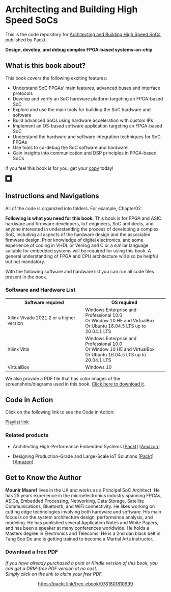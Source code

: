 

# Architecting and Building High Speed SoCs

<a href="https://www.packtpub.com/product/architecting-and-building-high-speed-socs/9781801810999?utm_source=github&utm_medium=repository&utm_campaign=9781786461629"><img src="https://static.packt-cdn.com/products/9781801810999/cover/smaller" alt="" height="256px" align="right"></a>

This is the code repository for [Architecting and Building High Speed SoCs](https://www.packtpub.com/product/architecting-and-building-high-speed-socs/9781801810999?utm_source=github&utm_medium=repository&utm_campaign=9781786461629), published by Packt.

**Design, develop, and debug complex FPGA-based systems-on-chip**

## What is this book about?

This book covers the following exciting features:
* Understand SoC FPGAs’ main features, advanced buses and interface protocols
* Develop and verify an SoC hardware platform targeting an FPGA-based SoC
* Explore and use the main tools for building the SoC hardware and software
* Build advanced SoCs using hardware acceleration with custom IPs
* Implement an OS-based software application targeting an FPGA-based SoC
* Understand the hardware and software integration techniques for SoC FPGAs
* Use tools to co-debug the SoC software and hardware
* Gain insights into communication and DSP principles in FPGA-based SoCs

If you feel this book is for you, get your [copy](https://www.amazon.com/dp/1801810990) today!

<a href="https://www.packtpub.com/?utm_source=github&utm_medium=banner&utm_campaign=GitHubBanner"><img src="https://raw.githubusercontent.com/PacktPublishing/GitHub/master/GitHub.png" 
alt="https://www.packtpub.com/" border="5" /></a>

## Instructions and Navigations
All of the code is organized into folders. For example, Chapter02.

**Following is what you need for this book:**
This book is for FPGA and ASIC hardware and firmware developers, IoT engineers, SoC architects, and anyone interested in understanding the process of developing a complex SoC, including all aspects of the hardware design and the associated firmware design. Prior knowledge of digital electronics, and some experience of coding in VHDL or Verilog and C or a similar language suitable for embedded systems will be required for using this book. A general understanding of FPGA and CPU architecture will also be helpful but not mandatory.

With the following software and hardware list you can run all code files present in the book.
### Software and Hardware List

<table>
<tr><th>Software required</th><th>OS required</th></tr>
<tr><td>Xilinx Vivado 2021.2 or a higher version</td>
<td>
Windows Enterprise and Professional 10.0<br> 
Or Window 10 HE and VirtualBox<br> 
Or Ubuntu 16.04.5 LTS up to 20.04.1 LTS
</td>
</tr>
<tr><td>Xilinx Vitis</td>
<td>
Windows Enterprise and Professional 10.0<br> 
Or Window 10 HE and VirtualBox<br> 
Or Ubuntu 16.04.5 LTS up to 20.04.1 LTS
</td>
</tr>
<tr><td>VirtualBox</td><td>Windows 10</td></tr>
</table>

We also provide a PDF file that has color images of the screenshots/diagrams used in this book. [Click here to download it](https://packt.link/Hjk2H).

## Code in Action

Click on the following link to see the Code in Action:

[Playlist link](http://bit.ly/3NNFkZs)

### Related products
* Architecting High-Performance Embedded Systems [[Packt]](https://www.packtpub.com/product/architecting-high-performance-embedded-systems/9781789955965?utm_source=github&utm_medium=repository&utm_campaign=9781789955965) [[Amazon]](https://www.amazon.com/dp/1789955963)

* Designing Production-Grade and Large-Scale IoT Solutions [[Packt]](https://www.packtpub.com/product/designing-production-grade-and-large-scale-iot-solutions/9781838829254?utm_source=github&utm_medium=repository&utm_campaign=9781838829254) [[Amazon]](https://www.amazon.com/dp/1838829253)

## Get to Know the Author
**Mounir Maaref**
lives in the UK and works as a Principal SoC Architect. He has 25 years experience in the microelectronics industry spanning FPGAs, ASICs, Embedded Processing, Networking, Data Storage, Satellite Communications, Bluetooth, and WiFi connectivity. He likes working on cutting edge technologies involving both hardware and software. His main focus is on the system architecture design, performance analysis, and modeling. He has published several Application Notes and White Papers, and has been a speaker at many conferences worldwide. He holds a Masters degree in Electronics and Telecoms. He is a 2nd dan black belt in Tang Soo Do and is getting trained to become a Martial Arts instructor.

### Download a free PDF

 <i>If you have already purchased a print or Kindle version of this book, you can get a DRM-free PDF version at no cost.<br>Simply click on the link to claim your free PDF.</i>
<p align="center"> <a href="https://packt.link/free-ebook/9781801810999">https://packt.link/free-ebook/9781801810999 </a> </p>